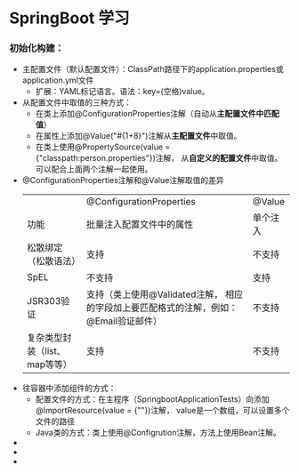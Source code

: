 <h1>SpringBoot 学习</h1>
<h3><b>初始化构建：</b></h3>
<ul>
    <li>主配置文件（默认配置文件）：ClassPath路径下的application.properties或
    application.yml文件
        <ul>
            <li>扩展：YAML标记语言。语法：key=(空格)value。</li>
        </ul>
    </li>
    <li>从配置文件中取值的三种方式：
        <ul>
            <li>在类上添加@ConfigurationProperties注解（自动从<b>主配置文件中匹配值</b>）</li>
            <li>在属性上添加@Value("#{1+8}")注解从<b>主配置文件</b>中取值。</li>
            <li>在类上使用@PropertySource(value = {"classpath:person.properties"})注解，
                    从<b>自定义的配置文件</b>中取值。可以配合上面两个注解一起使用。
            </li>
        </ul>
    </li>
    <li>
    @ConfigurationProperties注解和@Value注解取值的差异
    <table>
        <tr>
            <td></td>
            <td>@ConfigurationProperties</td>
            <td>@Value</td>
        </tr>  
         <tr>
              <td>功能</td>
              <td>批量注入配置文件中的属性</td>
              <td>单个注入</td>
         </tr>
         <tr>
               <td>松散绑定（松散语法）</td>
               <td>支持</td>
               <td>不支持</td>
         </tr> 
         <tr>
               <td>SpEL</td>
               <td>不支持</td>
               <td>支持</td>
         </tr> 
         <tr>
               <td>JSR303验证</td>
               <td>支持（类上使用@Validated注解，
               相应的字段加上要匹配格式的注解，例如：@Email验证邮件）</td>
               <td>不支持</td>
         </tr>
         <tr>
               <td>复杂类型封装（list、map等等）</td>
               <td>支持</td>
               <td>不支持</td>
         </tr> 
    </table>
    </li>
    <li>往容器中添加组件的方式：
        <ul>
            <li>配置文件的方式：在主程序（SpringbootApplicationTests）向添加@ImportResource(value = {""})注解，
                value是一个数组，可以设置多个文件的路径</li>
            <li>Java类的方式：类上使用@Configrution注解，方法上使用Bean注解。</li>
        </ul>
    </li>
    <li></li>
    <li></li>
    <li></li>
</ul>